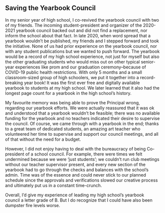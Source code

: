 ## Saving the Yearbook Council

In my senior year of high school, I co-revived the yearbook council with two of my friends. The incoming student-president and organizer of the 2020-2021 yearbook council backed out and did not find a replacement, nor inform the school about that fact. In late 2020, when word spread that a yearbook wouldn’t be published, my friends and I stepped forward and took the initiative. None of us had prior experience on the yearbook council, nor with any student publications but we wanted to push forward. The yearbook would be a record of my high school experience, not just for myself but also the other graduating students who would miss out on other typical senior-year experiences like prom and our graduation ceremony–because of COVID-19 public health restrictions. With only 5 months and a small classroom-sized group of high schoolers, we put it together into a record-breaking year book! It was the first ever free and digitally available yearbook to students at my high school. We later learned that it also had the longest page count for a yearbook in the high school’s history.
 
My favourite memory was being able to prove the Principal wrong, regarding our yearbook efforts. We were actually reassured that it was ok and understood that a yearbook wouldn’t be feasible; there was no available funding for the yearbook and no teachers indicated their desire to supervise the council. Of course, we came through with a yearbook in the end; thanks to a great team of dedicated students, an amazing art teacher who volunteered her time to supervise and support our council meetings, and all of that without the need for a budget. 

However, I did not enjoy having to deal with the bureaucracy of being Co-president of a school council. For example, there were times we felt undermined because we were ‘just students’; we couldn’t run club meetings without our teacher supervisor present, and every new section of the yearbook had to go through the checks and balances with the school’s admin. Time was of the essence and could never stick to our planned schedule since the approvals and verifications slowed our creative process and ultimately put us in a constant time-crunch. 

Overall, I’d give my experience of leading my high school’s yearbook council a letter grade of B. 
But I do recognize that I could have also been dumpster fire levels worse.

